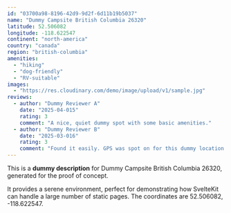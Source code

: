```yaml
---
id: "03700a98-8196-42d9-9d2f-6d11b19b5037"
name: "Dummy Campsite British Columbia 26320"
latitude: 52.506082
longitude: -118.622547
continent: "north-america"
country: "canada"
region: "british-columbia"
amenities:
  - "hiking"
  - "dog-friendly"
  - "RV-suitable"
images:
  - "https://res.cloudinary.com/demo/image/upload/v1/sample.jpg"
reviews:
  - author: "Dummy Reviewer A"
    date: "2025-04-015"
    rating: 3
    comment: "A nice, quiet dummy spot with some basic amenities."
  - author: "Dummy Reviewer B"
    date: "2025-03-016"
    rating: 3
    comment: "Found it easily. GPS was spot on for this dummy location."
---
```


This is a **dummy description** for Dummy Campsite British Columbia 26320, generated for the proof of concept.

It provides a serene environment, perfect for demonstrating how SvelteKit can handle a large number of static pages. The coordinates are 52.506082, -118.622547.
